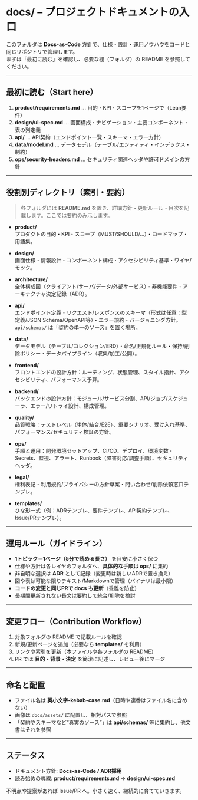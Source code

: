 # docs/ – プロジェクトドキュメントの入口

このフォルダは **Docs-as-Code** 方針で、仕様・設計・運用ノウハウをコードと同じリポジトリで管理します。  
まずは「最初に読む」を確認し、必要な棚（フォルダ）の README を参照してください。

---

## 最初に読む（Start here）
1. **product/requirements.md** … 目的・KPI・スコープを1ページで（Lean要件）
2. **design/ui-spec.md** … 画面構成・ナビゲーション・主要コンポーネント・表の列定義
3. **api/** … API契約（エンドポイント一覧・スキーマ・エラー方針）
4. **data/model.md** … データモデル（テーブル/エンティティ・インデックス・制約）
5. **ops/security-headers.md** … セキュリティ関連ヘッダや許可ドメインの方針

---

## 役割別ディレクトリ（索引・要約）
> 各フォルダには **README.md** を置き、詳細方針・更新ルール・目次を記載します。ここでは要約のみ示します。

- **product/**  
  プロダクトの目的・KPI・スコープ（MUST/SHOULD/…）・ロードマップ・用語集。

- **design/**  
  画面仕様・情報設計・コンポーネント構成・アクセシビリティ基準・ワイヤ/モック。

- **architecture/**  
  全体構成図（クライアント/サーバ/データ/外部サービス）・非機能要件・アーキテクチャ決定記録（ADR）。

- **api/**  
  エンドポイント定義・リクエスト/レスポンスのスキーマ（形式は任意：型定義/JSON Schema/OpenAPI等）・エラー規約・バージョニング方針。  
  `api/schemas/` は「契約の単一のソース」を置く場所。

- **data/**  
  データモデル（テーブル/コレクション/ERD）・命名/正規化ルール・保持/削除ポリシー・データパイプライン（収集/加工/公開）。

- **frontend/**  
  フロントエンドの設計方針：ルーティング、状態管理、スタイル指針、アクセシビリティ、パフォーマンス予算。

- **backend/**  
  バックエンドの設計方針：モジュール/サービス分割、API/ジョブ/スケジューラ、エラー/リトライ設計、構成管理。

- **quality/**  
  品質戦略：テストレベル（単体/結合/E2E）、重要シナリオ、受け入れ基準、パフォーマンス/セキュリティ検証の方針。

- **ops/**  
  手順と運用：開発環境セットアップ、CI/CD、デプロイ、環境変数・Secrets、監視、アラート、Runbook（障害対応/調査手順）、セキュリティヘッダ。

- **legal/**  
  権利表記・利用規約/プライバシーの方針草案・問い合わせ/削除依頼窓口テンプレ。

- **templates/**  
  ひな形一式（例：ADRテンプレ、要件テンプレ、API契約テンプレ、Issue/PRテンプレ）。

---

## 運用ルール（ガイドライン）
- **1トピック＝1ページ（5分で読める長さ）** を目安に小さく保つ  
- 仕様や方針は各レイヤのフォルダへ、**具体的な手順は ops/** に集約  
- 非自明な選択は **ADR** として記録（変更時は新しいADRで置き換え）  
- 図や表は可能な限りテキスト/Markdownで管理（バイナリは最小限）  
- **コードの変更と同じPRで docs も更新**（乖離を防止）  
- 長期間更新されない長文は要約して統合/削除を検討

---

## 変更フロー（Contribution Workflow）
1. 対象フォルダの README で記載ルールを確認  
2. 新規/更新ページを追加（必要なら **templates/** を利用）  
3. リンクや索引を更新（本ファイルや各フォルダの README）  
4. PR では **目的・背景・決定** を簡潔に記述し、レビュー後にマージ

---

## 命名と配置
- ファイル名は **英小文字-kebab-case.md**（日時や連番はファイル名に含めない）  
- 画像は `docs/assets/` に配置し、相対パスで参照  
- 「契約やスキーマなど“真実のソース”」は **api/schemas/** 等に集約し、他文書はそれを参照

---

## ステータス
- ドキュメント方針: **Docs-as-Code / ADR採用**  
- 読み始めの導線: **product/requirements.md** → **design/ui-spec.md**

不明点や提案があれば Issue/PR へ。小さく速く、継続的に育てていきます。
